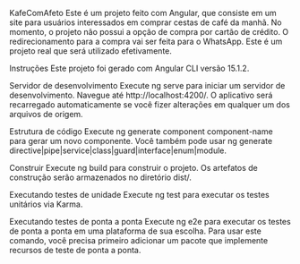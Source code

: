 KafeComAfeto
Este é um projeto feito com Angular, que consiste em um site para usuários interessados em comprar cestas de café da manhã. No momento, o projeto não possui a opção de compra por cartão de crédito. O redirecionamento para a compra vai ser feita para o WhatsApp. Este é um projeto real que será utilizado efetivamente.

Instruções
Este projeto foi gerado com Angular CLI versão 15.1.2.

Servidor de desenvolvimento
Execute ng serve para iniciar um servidor de desenvolvimento. Navegue até http://localhost:4200/. O aplicativo será recarregado automaticamente se você fizer alterações em qualquer um dos arquivos de origem.

Estrutura de código
Execute ng generate component component-name para gerar um novo componente. Você também pode usar ng generate directive|pipe|service|class|guard|interface|enum|module.

Construir
Execute ng build para construir o projeto. Os artefatos de construção serão armazenados no diretório dist/.

Executando testes de unidade
Execute ng test para executar os testes unitários via Karma.

Executando testes de ponta a ponta
Execute ng e2e para executar os testes de ponta a ponta em uma plataforma de sua escolha. Para usar este comando, você precisa primeiro adicionar um pacote que implemente recursos de teste de ponta a ponta.



